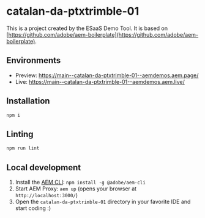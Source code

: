 # catalan-da-ptxtrimble-01
This is a project created by the ESaaS Demo Tool. It is based on [https://github.com/adobe/aem-boilerplate](https://github.com/adobe/aem-boilerplate).

## Environments
- Preview: https://main--catalan-da-ptxtrimble-01--aemdemos.aem.page/
- Live: https://main--catalan-da-ptxtrimble-01--aemdemos.aem.live/

## Installation

```sh
npm i
```

## Linting

```sh
npm run lint
```

## Local development

1. Install the [AEM CLI](https://github.com/adobe/helix-cli): `npm install -g @adobe/aem-cli`
1. Start AEM Proxy: `aem up` (opens your browser at `http://localhost:3000/`)
1. Open the `catalan-da-ptxtrimble-01` directory in your favorite IDE and start coding :)
